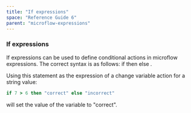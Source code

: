 ```yaml
---
title: "If expressions"
space: "Reference Guide 6"
parent: "microflow-expressions"
---
```

### If expressions



If expressions can be used to define conditional actions in microflow expressions. The correct syntax is as follows:
if _<statement>_ then _<a value>_ else _<other value>._

Using this statement as the expression of a change variable action for a string value:

```ruby
if 7 > 6 then "correct" else "incorrect"
```

will set the value of the variable to "correct".
